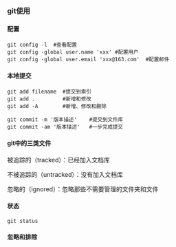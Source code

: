 ### git使用

#### 配置

```shell
git config -l  #查看配置
git config -global user.name 'xxx' #配置用户
git config -global user.email 'xxx@163.com'  #配置邮件

```

#### 本地提交

```shell
git add filename  #提交到索引
git add .         #新增和修改
git add -A        #新增、修改和删除

git commit -m '版本描述'    #提交到文件库
git commit -am '版本描述'   #一步完成提交
```

#### git中的三类文件

被追踪的（tracked）：已经加入文档库

不被追踪的（untracked）：没有加入文档库

忽略的（ignored）：忽略那些不需要管理的文件夹和文件

#### 状态

```shell
git status
```

#### 忽略和排除


